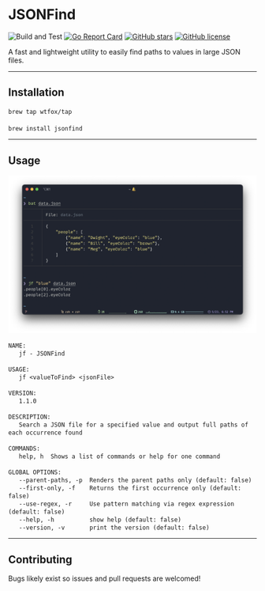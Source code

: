 # JSONFind

![Build and Test](https://github.com/WTFox/jsonfind/workflows/Build%20and%20Test/badge.svg?branch=master&event=push)
[![Go Report Card](https://goreportcard.com/badge/github.com/wtfox/jsonfind)](https://goreportcard.com/report/github.com/wtfox/jsonfind)
[![GitHub stars](https://img.shields.io/github/stars/wtfox/jsonfind)](https://github.com/wtfox/jsonfind/stargazers)
[![GitHub license](https://img.shields.io/github/license/wtfox/jsonfind)](https://github.com/wtfox/jsonfind/blob/master/LICENSE)

A fast and lightweight utility to easily find paths to values in large JSON files.

---

## Installation

```sh
brew tap wtfox/tap

brew install jsonfind
```

---

## Usage

![usage](./assets/usage.png)

```
NAME:
   jf - JSONFind

USAGE:
   jf <valueToFind> <jsonFile>

VERSION:
   1.1.0

DESCRIPTION:
   Search a JSON file for a specified value and output full paths of each occurrence found

COMMANDS:
   help, h  Shows a list of commands or help for one command

GLOBAL OPTIONS:
   --parent-paths, -p  Renders the parent paths only (default: false)
   --first-only, -f    Returns the first occurrence only (default: false)
   --use-regex, -r     Use pattern matching via regex expression (default: false)
   --help, -h          show help (default: false)
   --version, -v       print the version (default: false)

```

---

## Contributing

Bugs likely exist so issues and pull requests are welcomed!
